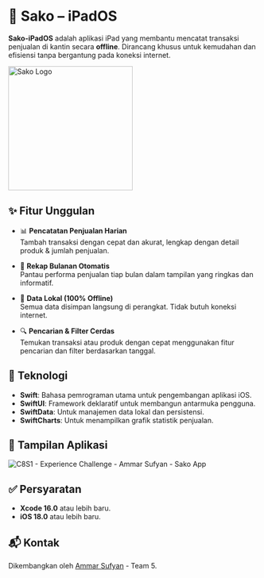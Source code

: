 # 🧾 Sako – iPadOS

**Sako-iPadOS** adalah aplikasi iPad yang membantu mencatat transaksi penjualan di kantin secara **offline**. Dirancang khusus untuk kemudahan dan efisiensi tanpa bergantung pada koneksi internet.

<img src="https://github.com/user-attachments/assets/9e2d4e3c-6bba-4d01-9ef6-0bf78df49665" width="250px" alt="Sako Logo">

## ✨ Fitur Unggulan

- 📊 **Pencatatan Penjualan Harian**  
  Tambah transaksi dengan cepat dan akurat, lengkap dengan detail produk & jumlah penjualan.

- 📅 **Rekap Bulanan Otomatis**  
  Pantau performa penjualan tiap bulan dalam tampilan yang ringkas dan informatif.

- 💾 **Data Lokal (100% Offline)**  
  Semua data disimpan langsung di perangkat. Tidak butuh koneksi internet.

- 🔍 **Pencarian & Filter Cerdas**  
  Temukan transaksi atau produk dengan cepat menggunakan fitur pencarian dan filter berdasarkan tanggal.

## 🚀 Teknologi

- **Swift**: Bahasa pemrograman utama untuk pengembangan aplikasi iOS.
- **SwiftUI**: Framework deklaratif untuk membangun antarmuka pengguna.
- **SwiftData**: Untuk manajemen data lokal dan persistensi.
- **SwiftCharts**: Untuk menampilkan grafik statistik penjualan.

## 📸 Tampilan Aplikasi

![C8S1 - Experience Challenge - Ammar Sufyan - Sako App](https://github.com/user-attachments/assets/6f0b76e9-221b-4da6-8c5d-3ea58059fd41)

## ✅ Persyaratan

- **Xcode 16.0** atau lebih baru.
- **iOS 18.0** atau lebih baru.

## 📬 Kontak

Dikembangkan oleh [Ammar Sufyan](https://github.com/ammarsufyan) - Team 5. 
